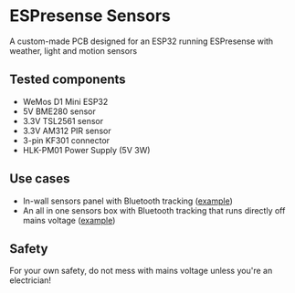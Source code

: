 # ESPresense Sensors
A custom-made PCB designed for an ESP32 running ESPresense with weather, light and motion sensors

## Tested components
- WeMos D1 Mini ESP32
- 5V BME280 sensor
- 3.3V TSL2561 sensor
- 3.3V AM312 PIR sensor
- 3-pin KF301 connector
- HLK-PM01 Power Supply (5V 3W)

## Use cases
- In-wall sensors panel with Bluetooth tracking ([example](https://user-images.githubusercontent.com/13995143/182904870-07395cbf-d0ec-4150-bce3-0d9bd180927a.jpeg))
- An all in one sensors box with Bluetooth tracking that runs directly off mains voltage ([example](https://user-images.githubusercontent.com/13995143/182908361-53876687-a3c8-4eaa-b51e-a6eea644f2ed.png))

## Safety
For your own safety, do not mess with mains voltage unless you're an electrician!

